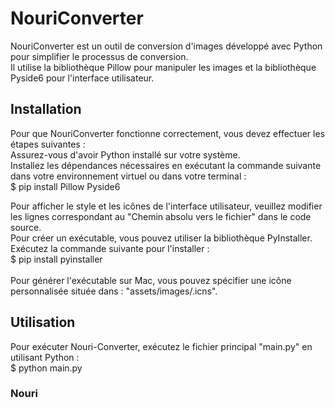 # NouriConverter


NouriConverter est un outil de conversion d'images développé avec Python pour simplifier le processus de conversion.<br>
Il utilise la bibliothèque Pillow pour manipuler les images et la bibliothèque Pyside6 pour l'interface utilisateur.


## Installation
Pour que NouriConverter fonctionne correctement, vous devez effectuer les étapes suivantes :<br>
Assurez-vous d'avoir Python installé sur votre système.<br>
Installez les dépendances nécessaires en exécutant la commande suivante dans votre environnement virtuel ou dans votre terminal :<br>
$ pip install Pillow Pyside6

Pour afficher le style et les icônes de l'interface utilisateur, veuillez modifier les lignes correspondant au "Chemin absolu vers le fichier" dans le code source.<br>
Pour créer un exécutable, vous pouvez utiliser la bibliothèque PyInstaller. Exécutez la commande suivante pour l'installer :<br>
$ pip install pyinstaller<br><br>
Pour générer l'exécutable sur Mac, vous pouvez spécifier une icône personnalisée située dans : "assets/images/.icns".


## Utilisation
Pour exécuter Nouri-Converter, exécutez le fichier principal "main.py" en utilisant Python :<br>
$ python main.py


### Nouri








